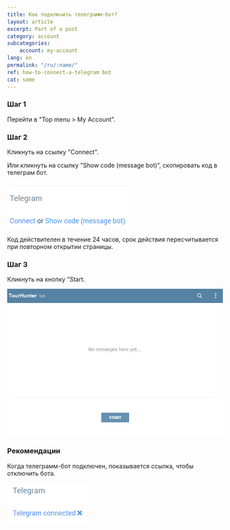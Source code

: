 ```yaml
---
title: Как подключить телеграмм-бот?
layout: article
excerpt: Part of a post
category: account
subcategories:
    account: my-account
lang: en
permalink: "/ru/:name/"
ref: how-to-connect-a-telegram bot
cat: some
---
```


### **Шаг 1**

Перейти в "Top menu > My Account".

### **Шаг 2**

Кликнуть на ссылку "Connect".

Или кликнуть на ссылку "Show code (message bot)”, скопировать код в телеграм бот.

![How_to_connect_a_telegram_bot1](/assets/images/how_to_connect_a_telegram_bot1.png)

Код действителен в течение 24 часов, срок действия пересчитывается при повторном открытии страницы.

### **Шаг 3**

Кликнуть на кнопку “Start.

![How_to_connect_a_telegram_bot2](/assets/images/how_to_connect_a_telegram_bot2.png)

### **Рекомендации**

Когда телеграмм-бот подключен, показывается ссылка, чтобы отключить бота.

![How_to_connect_a_telegram_bot3](/assets/images/how_to_connect_a_telegram_bot3.png)





